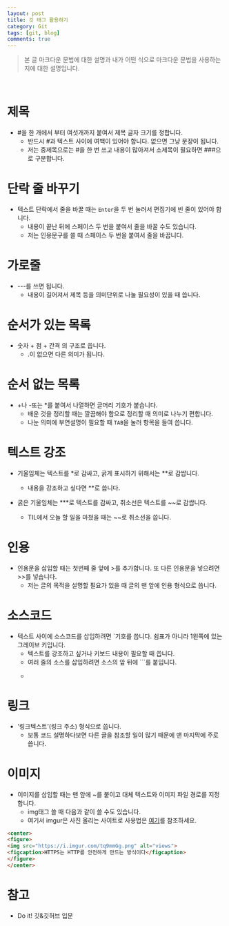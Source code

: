 ```yaml
---
layout: post
title: 깃 태그 활용하기
category: Git
tags: [git, blog]
comments: true
---
```


> 본 글 마크다운 문법에 대한 설명과 내가 어떤 식으로 마크다운 문법을 사용하는지에 대한 설명입니다.

<br>

# 제목
- #을 한 개에서 부터 여섯개까지 붙여서 제목 글자 크기를 정합니다.
  - 반드시 #과 텍스트 사이에 여백이 있어야 합니다. 없으면 그냥 문장이 됩니다.
  - 저는 중제목으로는 #을 한 번 쓰고 내용이 많아져서 소제목이 필요하면 ###으로 구분합니다.

# 단락 줄 바꾸기
- 텍스트 단락에서 줄을 바꿀 때는 `Enter`을 두 번 눌러서 편집기에 빈 줄이 있어야 합니다.
  - 내용이 끝난 뒤에 스페이스 두 번을 붙여서 줄을 바꿀 수도 있습니다.
  - 저는 인용문구를 쓸 때 스페이스 두 번을 붙여서 줄을 바꿉니다.

# 가로줄
- ---를 쓰면 됩니다.
  - 내용이 길어져서 제목 등을 의미단위로 나눌 필요성이 있을 때 씁니다.

# 순서가 있는 목록
- 숫자 + 점 + 간격 의 구조로 씁니다.
  - .이 없으면 다른 의미가 됩니다.

# 순서 없는 목록
- +나 -또는 *를 붙여서 나열하면 글머리 기호가 붙습니다.
  - 배운 것을 정리할 때는 깔끔해야 함으로 정리할 때 의미로 나누기 편합니다.
  - 나눈 의미에 부연설명이 필요할 때 `TAB`을 눌러 항목을 들여 씁니다.

# 텍스트 강조
- 기울임체는 텍스트를 *로 감싸고, 굵게 표시하기 위해서는 **로 감쌉니다.
  - 내용을 강조하고 싶다면 **로 씁니다.

- 굵은 기울임체는 ***로 텍스트를 감싸고, 취소선은 텍스트를 ~~로 감쌉니다.
  - TIL에서 오늘 할 일을 마쳤을 때는 ~~로 취소선을 씁니다.

# 인용
- 인용문을 삽입할 때는 첫번째 줄 앞에 >를 추가합니다. 또 다른 인용문을 넣으려면 >>를 넣습니다.
  - 저는 글의 목적을 설명할 필요가 있을 때 글의 맨 앞에 인용 형식으로 씁니다.

# 소스코드
- 텍스트 사이에 소스코드를 삽입하려면 `기호를 씁니다. 쉼표가 아니라 1왼쪽에 있는 그레이브 키입니다.
  - 텍스트를 강조하고 싶거나 키보드 내용이 필요할 때 씁니다.
  - 여러 줄의 소스를 삽입하려면 소스의 앞 뒤에 ```를 붙입니다.
  - ```뒤에 javascript나 python등 프로그래밍 언어를 지정하면 해당 언어에 맞는 소스 형태로 표시됩니다.

# 링크
- '링크텍스트'(링크 주소) 형식으로 씁니다.
  - 보통 코드 설명하다보면 다른 글을 참조할 일이 많기 때문에 맨 마지막에 주로 씁니다.

# 이미지
- 이미지를 삽입할 때는 맨 앞에 ~를 붙이고 대체 텍스트와 이미지 파일 경로를 지정합니다.
  - img태그 쓸 때 다음과 같이 쓸 수도 있습니다.
  - 여기서 imgur은 사진 올리는 사이트로 사용법은 [여기](https://steemit.com/kr-tip/@nhj12311/imgur-com)를 참조하세요.

```html
<center>
<figure>
<img src="https://i.imgur.com/tq9mmGg.png" alt="views">
<figcaption>HTTPS는 HTTP를 안전하게 만드는 방식이다</figcaption>
</figure>
</center>
```

# 참고
- Do it! 깃&깃허브 입문